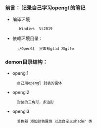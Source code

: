 ### 前言： 记录自己学习opengl 的笔记

- 编译环境
            
         Windiws  Vs2019

- 依赖环境目录：

        ./OpenGl  里面有glad 和glfw


### demon目录结构：
- opengl1

        自己用opengl 封装的窗体
- opengl2

        封装的三角形，多边形
- opengl3

        着色器 添加颜色属性 以及自定义shader 类